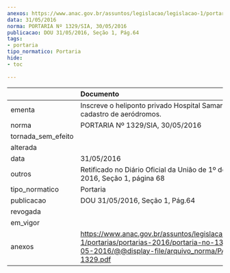 ```yaml
---
anexos: https://www.anac.gov.br/assuntos/legislacao/legislacao-1/portarias/portarias-2016/portaria-no-1329-sia-30-05-2016/@@display-file/arquivo_norma/PA2016-1329.pdf
data: 31/05/2016
norma: PORTARIA Nº 1329/SIA, 30/05/2016
publicacao: DOU 31/05/2016, Seção 1, Pág.64
tags:
- portaria
tipo_normatico: Portaria
hide: 
- toc 
 
---
```


|                    | Documento                                                                                                                                                      |
|:-------------------|:---------------------------------------------------------------------------------------------------------------------------------------------------------------|
| ementa             | Inscreve o heliponto privado Hospital Samaritano (RJ) no cadastro de aeródromos.                                                                               |
| norma              | PORTARIA Nº 1329/SIA, 30/05/2016                                                                                                                               |
| tornada_sem_efeito |                                                                                                                                                                |
| alterada           |                                                                                                                                                                |
| data               | 31/05/2016                                                                                                                                                     |
| outros             | Retificado no Diário Oficial da União de 1º de junho de 2016, Seção 1, página 68                                                                               |
| tipo_normatico     | Portaria                                                                                                                                                       |
| publicacao         | DOU 31/05/2016, Seção 1, Pág.64                                                                                                                                |
| revogada           |                                                                                                                                                                |
| em_vigor           |                                                                                                                                                                |
| anexos             | https://www.anac.gov.br/assuntos/legislacao/legislacao-1/portarias/portarias-2016/portaria-no-1329-sia-30-05-2016/@@display-file/arquivo_norma/PA2016-1329.pdf |
